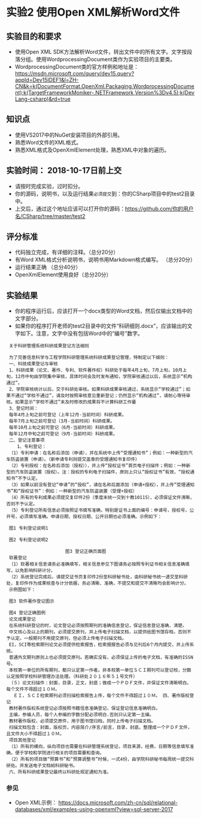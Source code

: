 # 实验2 使用Open XML解析Word文件

## 实验目的和要求

- 使用Open XML SDK方法解析Word文件，转出文件中的所有文字。文字按段落分组。使用WordprocessingDocument类作为实验项目的主要类。
- WordprocessingDocument类的官方样例和地址是： https://msdn.microsoft.com/query/dev15.query?appId=Dev15IDEF1&l=ZH-CN&k=k(DocumentFormat.OpenXml.Packaging.WordprocessingDocument);k(TargetFrameworkMoniker-.NETFramework,Version%3Dv4.5);k(DevLang-csharp)&rd=true

## 知识点
- 使用VS2017中的NuGet安装项目的外部引用。
- 熟悉Word文件的XML格式。
- 熟悉XML格式及OpenXmlElement处理，熟悉XML中对象的遍历。

## 实验时间： 2018-10-17日前上交
- 请按时完成实验，过时扣分。
- 你的源码，说明书，以及运行结果`必须提交`到：你的CSharp项目中的test2目录中。
- 上交后，通过这个地址应该可以打开你的源码：https://github.com/你的用户名/CSharp/tree/master/test2

## 评分标准
- 代码独立完成，有详细的注释。（总分20分）
- 有Word XML格式分析说明书，说明书用Markdown格式编写。 （总分20分）
- 运行结果正确 （总分40分）
- OpenXmlElement使用良好（总分20分）

## 实验结果

- 你的程序运行后，应该打开一个docx类型的Word文档，然后仅输出文档中的文字部分。
- 如果你的程序打开老师的test2目录中的文件“科研细则.docx”，应该输出的文字如下。注意，文字中没有包括Word中的“编号”数字。

```
 关于科研管理系统科研成果登记方法细则
 
 为了完善信息科学与工程学院科研管理系统科研成果登记管理，特制定以下细则：
 一、科技成果登记与审核
 1、科研成果（论文、著作、专利、软件著作权）科研处于每年4月上旬，7月上旬，10月上旬，12月中旬由学院集中审核，具体时间会及时发布通知，学院审核通过以后，系统显示“机构通过”。
 2、学院审核统计以后，交于科研处审核。如果科研成果审核通过，系统显示“学校通过”；如果不通过“学校不通过”，请及时按照审核意见重新登记；仍然显示“机构通过”，请耐心等待审核。如果显示“学校不通过”未及时修改的成果将不计算科研工作量
 3、登记时间：
 每年4月上旬之前可登记（上年12月-当前时间）科研成果。
 每年7月上旬之前可登记（3月-当前时间）科研成果。
 每年10月上旬之前可登记（6月-当前时间）科研成果。
 每年12月中旬之前可登记（9月-当前时间）科研成果。
 二、登记注意事项
    1、专利登记：
 （1）专利申请：在名称后添加（申请），并在系统中上传“受理通知书”；例如：一种新型的汽车防盗装置（申请）。（新申请专利则提交盖章的受理通知书复印件）                                                                                                                               
 （2）专利授权：在名称后添加（授权）），并上传“授权证书”首页电子扫描件；例如：一种新型的汽车防盗装置（授权）。注：授权的专利电子扫描件，原则上只认“授权证书”有效，“授权通知书”不予认定。
 （3）如果以前没有登记“申请”的“授权”，请在名称后面添加（申请+授权），并上传“受理通知书”和“授权证书”：例如：一种新型的汽车防盗装置（受理+授权）
 （4）所有的专利成果必须提交复印件2份（季度末统一交到十教10115），必须保证文件清晰，否则不予认定。
 （5）专利登记所有信息必须按照证书填写准确，特别是证书上面的编号：申请号，授权号，公开号，必须填写准确。申请日期、授权日期、公开日期也必须准确。示例如下：
 
 图1 专利登记说明1
 
 图2 专利登记说明2
 
                      图3 登记正确页面图
 软著登记
 （1）软著相关信息请务必准确填写，相关信息参见下图请务必按照专利证书相关信息准确填写，以免影响科研计分。
 （2）系统登记完成后，请提交证书页复印件2份至科研秘书处，由科研秘书统一递交至科研处，复印件作为成果核查与计分依据，务必清晰、准确，不提交和提交不清晰均会影响计分。
 示例图如下：
 
 图3 软件著作登记图示
 
 图4 登记正确图例
 论文成果登记
 在系统科研登记的时，论文登记必须按照期刊的准确信息登记，保证信息登记准确，清楚。
 中文核心及以上的期刊，必须提交原刊，并上传电子扫描文档，以提供给图书馆存档，否则不予认定。一般期刊不用提交原刊，但必须上传电子扫描文档。
 EI，SCI等检索期刊论文必须提供检索报告，检索报报告必须与见刊后6个月内提交，并上传系统。
 普通外文期刊原则上也必须提交原刊。若确实没有，必须保证上传的电子文档，有准确的ISSN号。
 本校第一单位的所有期刊，都只认定第一作者。非本校第一单位ＳＣＩ期刊可以登记校，分数认定按照学校科研管理办法处理。（科研处２０１６年５１号文件）
 （５）论文扫描件：封面，目录，正文，封底；做成一个ＰＤＦ文件，并保证文件清晰明白。每个文件不得超过１０Ｍ。
 　ＥＩ，ＳＣＩ检索期刊必须扫描检索报告上传，每个文件不得超过１０Ｍ。 四、著作版权登记
 教材著作版权系统登记必须按照书籍信息准确登记，保证登记信息准确明白。
 主编，参编人员，每个人参编的字数分配必须明白.否则只认定第一主编。
 教材著作版权，必须提交原件，用于图书馆归档，同时上传电子扫描文档。
 扫描文档包含：封面，版权页，内容简介/序言/前言，目录，封底。整理成一个ＰＤＦ文件，且文件大小不得超过１０Ｍ。
 项目其他登记
 （1）所有的横向，纵向项目也需要在科研管理系统登记，项目来源，经费，日期等信息填写准确，便于学校和学院进行相关的项目需要和查询。
 （2）所有的项目做“预算书”和“预算调整书”时候，一式4份，由学院科研秘书每周统一提交科研处。并发送电子文档給科研秘书。
 六、所有科研成果登记最终以科研处规定通知为准。
```
### 参见
- Open XML示例：  https://docs.microsoft.com/zh-cn/sql/relational-databases/xml/examples-using-openxml?view=sql-server-2017